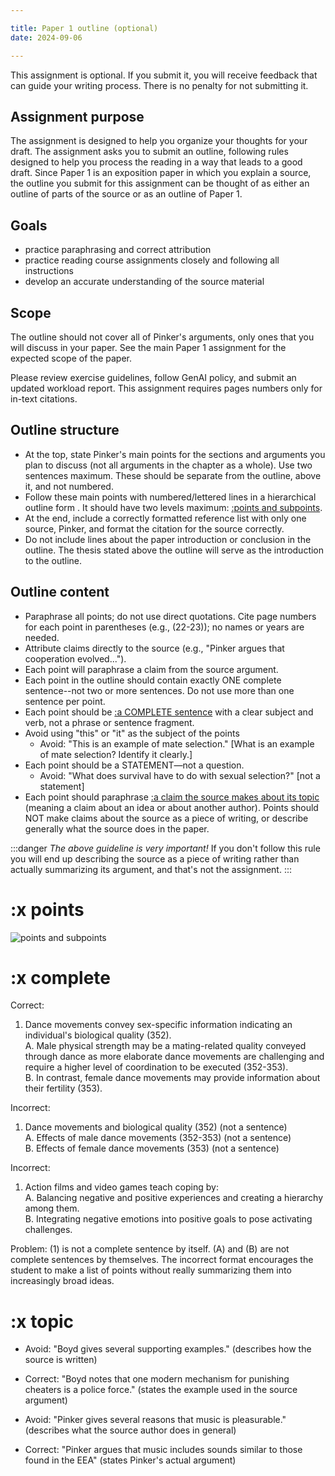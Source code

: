 ```yaml
---

title: Paper 1 outline (optional)
date: 2024-09-06

---
```

<!-- at bottom  -->

This assignment is optional. If you submit it, you will receive feedback that can guide your writing process. There is no penalty for not submitting it.

## Assignment purpose

The assignment is designed to help you organize your thoughts for your draft. The assignment asks you to submit an outline, following rules designed to help you process the reading in a way that leads to a good draft. Since Paper 1 is an exposition paper in which you explain a source, the outline you submit for this assignment can be thought of as either an outline of parts of the source or as an outline of Paper 1.

## Goals

- practice paraphrasing and correct attribution
- practice reading course assignments closely and following all instructions
- develop an accurate understanding of the source material

## Scope

The outline should not cover all of Pinker's arguments, only ones that you will discuss in your paper. See the main Paper 1 assignment for the expected scope of the paper.

Please review exercise guidelines, follow GenAI policy, and submit an updated workload report. This assignment requires pages numbers only for in-text citations.

## Outline structure

- At the top, state Pinker's main points for the sections and arguments you plan to discuss (not all arguments in the chapter as a whole). Use two sentences maximum. These should be separate from the outline, above it, and not numbered.
- Follow these main points with numbered/lettered lines in a hierarchical outline form <!-- provide clear image/example here -->. It should have two levels maximum: [:points and subpoints](#x-points).
- At the end, include a correctly formatted reference list with only one source, Pinker, and format the citation for the source correctly.
- Do not include lines about the paper introduction or conclusion in the outline. The thesis stated above the outline will serve as the introduction to the outline.

## Outline content

- Paraphrase all points; do not use direct quotations. Cite page numbers for each point in parentheses (e.g., (22-23)); no names or years are needed.
- Attribute claims directly to the source (e.g., "Pinker argues that cooperation evolved...").
- Each point will paraphrase a claim from the source argument.
- Each point in the outline should contain exactly ONE complete sentence--not two or more sentences. Do not use more than one sentence per point.
- Each point should be [:a COMPLETE sentence](#x-complete) with a clear subject and verb, not a phrase or sentence fragment.
- Avoid using "this" or "it" as the subject of the points
	- Avoid: "This is an example of mate selection." [What is an example of mate selection? Identify it clearly.]
- Each point should be a STATEMENT—not a question.
	- Avoid: "What does survival have to do with sexual selection?" [not a statement]
- Each point should paraphrase [:a claim the source makes about its topic](#x-topic) (meaning a claim about an idea or about another author). Points should NOT make claims about the source as a piece of writing, or describe generally what the source does in the paper.

:::danger
 _The above guideline is very important!_ If you don't follow this rule you will end up describing the source as a piece of writing rather than actually summarizing its argument, and that's not the assignment.
:::

# :x points

![points and subpoints](/images/outline-points.jpg)

# :x complete

Correct:

1. Dance movements convey sex-specific information indicating an individual's biological quality (352).
<br>	A. Male physical strength may be a mating-related quality conveyed through dance as more elaborate dance movements are challenging and require a higher level of coordination to be executed (352-353).
<br>	B. In contrast, female dance movements may provide information about their fertility (353).

Incorrect:

1. Dance movements and biological quality (352) (not a sentence)
<br>	A. Effects of male dance movements (352-353) (not a sentence)
<br>	B. Effects of female dance movements (353) (not a sentence)

Incorrect:

1. Action films and video games teach coping by:
<br>A. Balancing negative and positive experiences and creating a hierarchy among them.
<br>B. Integrating negative emotions into positive goals to pose activating challenges.

Problem: (1) is not a complete sentence by itself. (A) and (B) are not complete sentences by themselves. The incorrect format encourages the student to make a list of points without really summarizing them into increasingly broad ideas.

# :x topic

- Avoid: "Boyd gives several supporting examples." (describes how the source is written)
- Correct: "Boyd notes that one modern mechanism for punishing cheaters is a police force." (states the example used in the source argument)

- Avoid: "Pinker gives several reasons that music is pleasurable." (describes what the source author does in general)
- Correct: "Pinker argues that music includes sounds similar to those found in the EEA" (states Pinker's actual argument)

<!-- Student outline submissions this time often simply stated the argument Pinker makes in one sentence, without going through the steps or really explaining his claims. The outline is not supposed to offer a complete explanation, but I should make it clear to them that here is a place to work out the steps in the argument to try to identify how his claims work logically and even identify points of analysis or areas where they saw potential limitations or gaps. -->

<!--  Also, there were a number of outlines that did not follow formatting guidelines, assignment guidelines such as "only one complete sentence per point", or GenAI guidelines. Should I tell the students that I won't comment on submissions like this? -->
